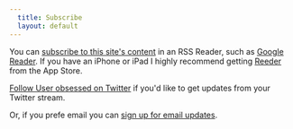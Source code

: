 ```yaml
---
  title: Subscribe
  layout: default
---
```


You can [subscribe to this site's content][subscribe] in an RSS Reader, such as [Google Reader][reader]. If you have an iPhone or iPad I highly recommend getting [Reeder][] from the App Store.

[Follow User obsessed on Twitter][twitter] if you'd like to get updates from your Twitter stream.

Or, if you prefe email you can [sign up for email updates][email].

[subscribe]: http://feeds.feedburner.com/UserObsessed
[reader]:    http://reader.google.com
[reeder]:    http://reederapp.com/
[twitter]:   http://twitter.com/userobsessed
[email]:     http://feedburner.google.com/fb/a/mailverify?uri=UserObsessed&loc=en_US
